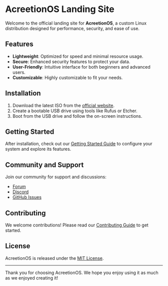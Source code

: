 # AcreetionOS Landing Site

Welcome to the official landing site for **AcreetionOS**, a custom Linux distribution designed for performance, security, and ease of use.

## Features

- **Lightweight**: Optimized for speed and minimal resource usage.
- **Secure**: Enhanced security features to protect your data.
- **User-Friendly**: Intuitive interface for both beginners and advanced users.
- **Customizable**: Highly customizable to fit your needs.

## Installation

1. Download the latest ISO from the [official website](https://acreetionos.example.com/download).
2. Create a bootable USB drive using tools like Rufus or Etcher.
3. Boot from the USB drive and follow the on-screen instructions.

## Getting Started

After installation, check out our [Getting Started Guide](https://acreetionos.example.com/getting-started) to configure your system and explore its features.

## Community and Support

Join our community for support and discussions:

- [Forum](https://acreetionos.example.com/forum)
- [Discord](https://discord.gg/acreetionos)
- [GitHub Issues](https://github.com/acreetionos/issues)

## Contributing

We welcome contributions! Please read our [Contributing Guide](https://acreetionos.example.com/contributing) to get started.

## License

AcreetionOS is released under the [MIT License](https://acreetionos.example.com/license).

---

Thank you for choosing AcreetionOS. We hope you enjoy using it as much as we enjoyed creating it!

